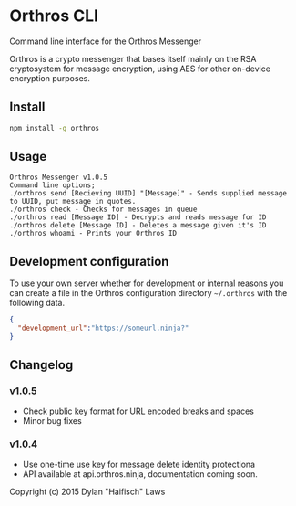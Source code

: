 # Orthros CLI
Command line interface for the Orthros Messenger

Orthros is a crypto messenger that bases itself mainly on the RSA cryptosystem for message encryption, using AES for other on-device encryption purposes.


## Install
```bash
npm install -g orthros
```

## Usage

```
Orthros Messenger v1.0.5
Command line options;
./orthros send [Recieving UUID] "[Message]" - Sends supplied message to UUID, put message in quotes.
./orthros check - Checks for messages in queue
./orthros read [Message ID] - Decrypts and reads message for ID
./orthros delete [Message ID] - Deletes a message given it's ID
./orthros whoami - Prints your Orthros ID
```

## Development configuration
To use your own server whether for development or internal reasons you can create a file in the Orthros configuration directory ```~/.orthros``` with the following data.

```json
{
  "development_url":"https://someurl.ninja?"
}
```

## Changelog
### v1.0.5
- Check public key format for URL encoded breaks and spaces
- Minor bug fixes

### v1.0.4
- Use one-time use key for message delete identity protectiona
- API available at api.orthros.ninja, documentation coming soon.

Copyright (c) 2015 Dylan "Haifisch" Laws
